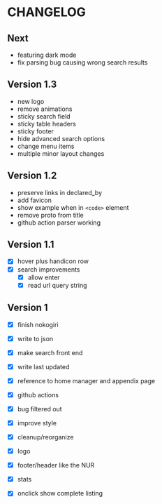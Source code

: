 # CHANGELOG

## Next

- featuring dark mode
- fix parsing bug causing wrong search results

## Version 1.3

- new logo
- remove animations
- sticky search field
- sticky table headers
- sticky footer
- hide advanced search options
- change menu items
- multiple minor layout changes

## Version 1.2

- preserve links in declared_by
- add favicon
- show example when in `<code>` element
- remove proto from title
- github action parser working

## Version 1.1

- [x] hover plus handicon row
- [x] search improvements
  - [x] allow enter
  - [x] read url query string

## Version 1

- [x] finish nokogiri
- [x] write to json
- [x] make search front end
- [x] write last updated
- [x] reference to home manager and appendix page
- [x] github actions
- [x] bug <name> filtered out
- [x] improve style
- [x] cleanup/reorganize
- [x] logo
- [x] footer/header like the NUR
- [x] stats
- [x] onclick show complete listing


